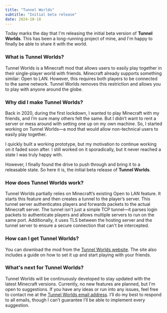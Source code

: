 ```yaml
---
title: "Tunnel Worlds"
subtitle: "Initial beta release"
date: 2024-10-18
---
```


Today marks the day that I'm releasing the initial beta version of **Tunnel Worlds**. This has been a long-running project of mine, and I'm happy to finally be able to share it with the world.

### What is Tunnel Worlds?

Tunnel Worlds is a Minecraft mod that allows users to easily play together in their single-player world with friends. Minecraft already supports something similar: Open to LAN. However, this requires both players to be connected to the same network. Tunnel Worlds removes this restriction and allows you to play with anyone around the globe.

### Why did I make Tunnel Worlds?

Back in 2020, during the first lockdown, I wanted to play Minecraft with my friends, and I’m sure many others felt the same. But I didn’t want to rent a server or mess around with setting one up on my own machine. So, I started working on Tunnel Worlds—a mod that would allow non-technical users to easily play together.

I quickly built a working prototype, but my motivation to continue working on it faded soon after. I still worked on it sporadically, but it never reached a state I was truly happy with. 

However, I finally found the drive to push through and bring it to a releasable state. So here it is, the initial beta release of **Tunnel Worlds**.

### How does Tunnel Worlds work?

Tunnel Worlds partially relies on Minecraft’s existing Open to LAN feature. It starts this feature and then creates a tunnel to the player’s server. This tunnel server authenticates players and forwards packets to the actual Minecraft server. The tunnel isn't just a simple TCP tunnel—it parses login packets to authenticate players and allows multiple servers to run on the same port. Additionally, it uses TLS between the hosting server and the tunnel server to ensure a secure connection that can't be intercepted.

### How can I get Tunnel Worlds?

You can download the mod from the [Tunnel Worlds website](https://tunnelworlds.com). The site also includes a guide on how to set it up and start playing with your friends.

### What's next for Tunnel Worlds?

Tunnel Worlds will be continuously developed to stay updated with the latest Minecraft versions. Currently, no new features are planned, but I'm open to suggestions. If you have any ideas or run into any issues, feel free to contact me at the [Tunnel Worlds email address](mailto:contact@tunnelworlds.com). I’ll do my best to respond to all emails, though I can’t guarantee I’ll be able to implement every suggestion.
